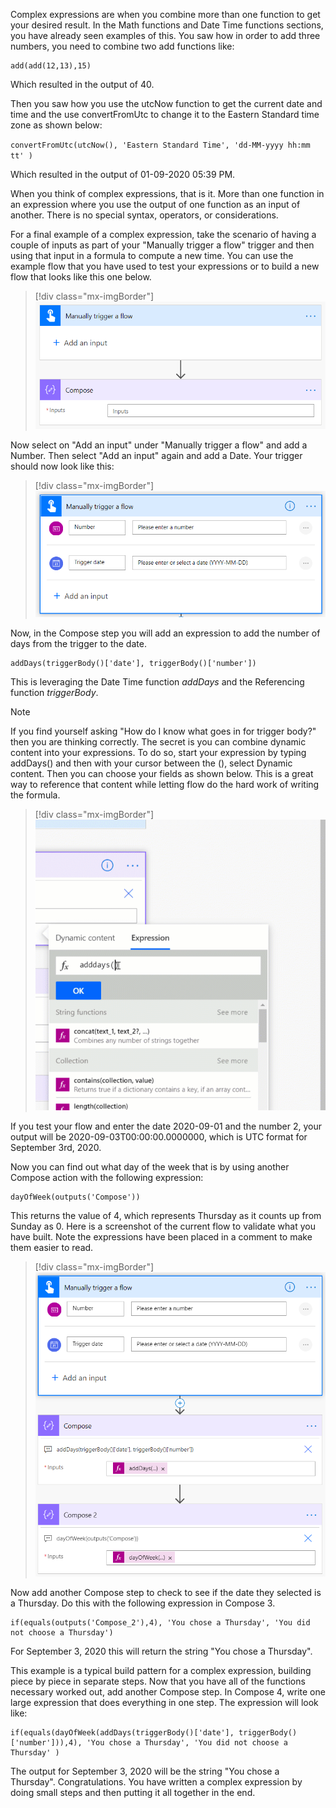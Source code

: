 Complex expressions are when you combine more than one function to get your desired result. In the Math functions and Date Time functions sections, you have already seen examples of this. You saw how in order to add three numbers, you need to combine two add functions like:

```powerappsfl
add(add(12,13),15)
```

Which resulted in the output of 40.

Then you saw how you use the utcNow function to get the current date and time and the use convertFromUtc to change it to the Eastern Standard time zone as shown below:

`convertFromUtc(utcNow(), 'Eastern Standard Time', 'dd-MM-yyyy hh:mm tt' )`

Which resulted in the output of 01-09-2020 05:39 PM.

When you think of complex expressions, that is it. More than one function in an expression where you use the output of one function as an input of another. There is no special syntax, operators, or considerations.

For a final example of a complex expression, take the scenario of having a couple of inputs as part of your "Manually trigger a flow" trigger and then using that input in a formula to compute a new time. You can use the example flow that you have used to test your expressions or to build a new flow that looks like this one below.

> [!div class="mx-imgBorder"]
> [![build a new flow](../media/new-flow-ss.png)](../media/new-flow-ss.png#lightbox)

Now select on "Add an input" under "Manually trigger a flow" and add a Number. Then select "Add an input" again and add a Date. Your trigger should now look like this:

> [!div class="mx-imgBorder"]
> [![Manually trigger a flow](../media/manual-trigger-ss.png)](../media/manual-trigger-ss.png#lightbox)

Now, in the Compose step you will add an expression to add the number of days from the trigger to the date.

```powerappsfl
addDays(triggerBody()['date'], triggerBody()['number'])
```

This is leveraging the Date Time function *addDays* and the Referencing function *triggerBody*.

> [!NOTE]
> If you find yourself asking "How do I know what goes in for trigger body?" then you are thinking correctly. The secret is you can combine dynamic content into your expressions. To do so, start your expression by typing addDays() and then with your cursor between the (), select Dynamic content. Then you can choose your fields as shown below. This is a great way to reference that content while letting flow do the hard work of writing the formula.

> [!div class="mx-imgBorder"]
> [![add an expression](../media/add-expression-ss.gif)](../media/add-expression-ss.gif#lightbox)

If you test your flow and enter the date 2020-09-01 and the number 2, your output will be 2020-09-03T00:00:00.0000000, which is UTC format for September 3rd, 2020.

Now you can find out what day of the week that is by using another Compose action with the following expression:

```powerappsfl
dayOfWeek(outputs('Compose'))
```

This returns the value of 4, which represents Thursday as it counts up from Sunday as 0. Here is a screenshot of the current flow to validate what you have built. Note the expressions have been placed in a comment to make them easier to read.

> [!div class="mx-imgBorder"]
> [![validate flow built](../media/flow-built-ss.png)](../media/flow-built-ss.png#lightbox)

Now add another Compose step to check to see if the date they selected is a Thursday. Do this with the following expression in Compose 3.

```powerappsfl
if(equals(outputs('Compose_2'),4), 'You chose a Thursday', 'You did not choose a Thursday')
```

For September 3, 2020 this will return the string "You chose a Thursday".

This example is a typical build pattern for a complex expression, building piece by piece in separate steps. Now that you have all of the functions necessary worked out, add another Compose step. In Compose 4, write one large expression that does everything in one step. The expression will look like:

```powerappsfl
if(equals(dayOfWeek(addDays(triggerBody()['date'], triggerBody()['number'])),4), 'You chose a Thursday', 'You did not choose a Thursday' )
```

The output for September 3, 2020 will be the string "You chose a Thursday". Congratulations. You have written a complex expression by doing small steps and then putting it all together in the end.
